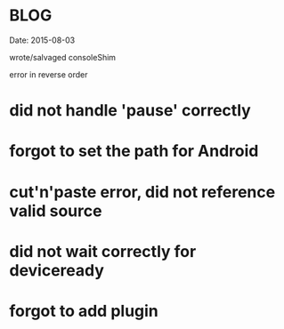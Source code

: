# BLOG #
Date: 2015-08-03

wrote/salvaged consoleShim

error in reverse order

# did not handle 'pause' correctly
# forgot to set the path for Android
# cut'n'paste error, did not reference valid source
# did not wait correctly for deviceready
# forgot to add plugin
